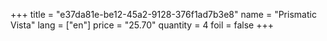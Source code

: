 +++
title = "e37da81e-be12-45a2-9128-376f1ad7b3e8"
name = "Prismatic Vista"
lang = ["en"]
price = "25.70"
quantity = 4
foil = false
+++
